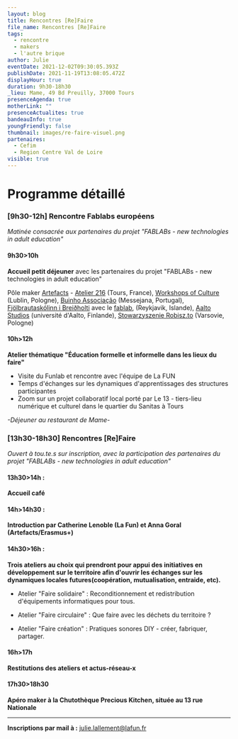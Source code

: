 ```yaml
---
layout: blog
title: Rencontres [Re]Faire
file_name: Rencontres [Re]Faire
tags:
  - rencontre
  - makers
  - l'autre brique
author: Julie
eventDate: 2021-12-02T09:30:05.393Z
publishDate: 2021-11-19T13:08:05.472Z
displayHour: true
duration: 9h30-18h30
_lieu: Mame, 49 Bd Preuilly, 37000 Tours
presenceAgenda: true
motherLink: ""
presenceActualites: true
bandeauInfo: true
youngFriendly: false
thumbnail: images/re-faire-visuel.png
partenaires:
  - Cefim
  - Region Centre Val de Loire
visible: true
---
```

# Programme détaillé

### [9h30-12h] Rencontre Fablabs européens
*Matinée consacrée aux partenaires du projet "FABLABs - new technologies in adult education"*

#### 9h30>10h 
**Accueil petit déjeuner** avec les partenaires du projet "FABLABs - new technologies in adult education"

Pôle maker [Artefacts](https://artefacts.coop/) - [Atelier 216](https://www.atelier216.fr/contact) (Tours, France), [Workshops of Culture](https://en.warsztatykultury.pl/) (Lublin, Pologne), [Buinho Associação](https://buinho.pt/about/) (Messejana, Portugal), [Fjölbrautaskólinn i Breiðholti](https://www.fb.is/about-fb/) avec le [fablab](https://www.fablabs.io/labs/reykjavik), (Reykjavik, Islande),
[Aalto Studios](https://studios.aalto.fi/) (université d'Aalto, Finlande), [Stowarzyszenie Robisz.to](https://robisz.to/) (Varsovie, Pologne)

#### 10h>12h
**Atelier thématique "Éducation formelle et informelle dans les lieux du faire"**

* Visite du Funlab et rencontre avec l'équipe de La FUN
* Temps d'échanges sur les dynamiques d'apprentissages des
structures participantes
* Zoom sur un projet collaboratif local porté par Le 13 -
tiers-lieu numérique et culturel dans le quartier du
Sanitas à Tours

*-Déjeuner au restaurant de Mame-*


### [13h30-18h30] Rencontres [Re]Faire

*Ouvert à tou.te.s sur inscription, avec la participation des partenaires du projet "FABLABs - new technologies in adult education"*

#### 13h30>14h : 
**Accueil café**

#### 14h>14h30 : 
**Introduction par Catherine Lenoble (La Fun) et Anna Goral (Artefacts/Erasmus+)**

#### 14h30>16h : 
**Trois ateliers au choix qui prendront pour appui des initiatives en développement sur le territoire afin d'ouvrir les échanges sur les dynamiques locales futures(coopération, mutualisation, entraide, etc).**

* Atelier "Faire solidaire" : Reconditionnement et
redistribution d'équipements informatiques pour tous.

* Atelier "Faire circulaire" : Que faire avec les déchets
du territoire ?

* Atelier "Faire création" : Pratiques sonores DIY - créer, fabriquer, partager.

#### 16h>17h
**Restitutions des ateliers et actus-réseau-x**

#### 17h30>18h30 
**Apéro maker à la Chutothèque Precious Kitchen, située au 13 rue Nationale**

---

**Inscriptions par mail à :** julie.lallement@lafun.fr